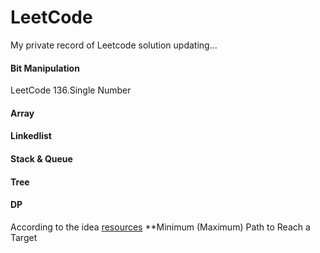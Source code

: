 # LeetCode
My private record of Leetcode solution
updating...

#### Bit Manipulation
LeetCode  136.Single Number

#### Array

#### Linkedlist

#### Stack & Queue

#### Tree

#### DP
According to the idea [resources](https://leetcode.com/discuss/general-discussion/458695/dynamic-programming-patterns#Minimum-(Maximum)-Path-to-Reach-a-Target)
**Minimum (Maximum) Path to Reach a Target
